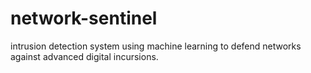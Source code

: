 # network-sentinel
intrusion detection system using machine learning to defend networks against advanced digital incursions.